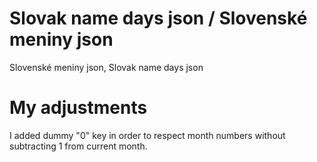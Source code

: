 # Slovak name days json / Slovenské meniny json
Slovenské meniny json, Slovak name days json

# My adjustments

I added dummy "0" key in order to respect month numbers without subtracting 1 from current month.
